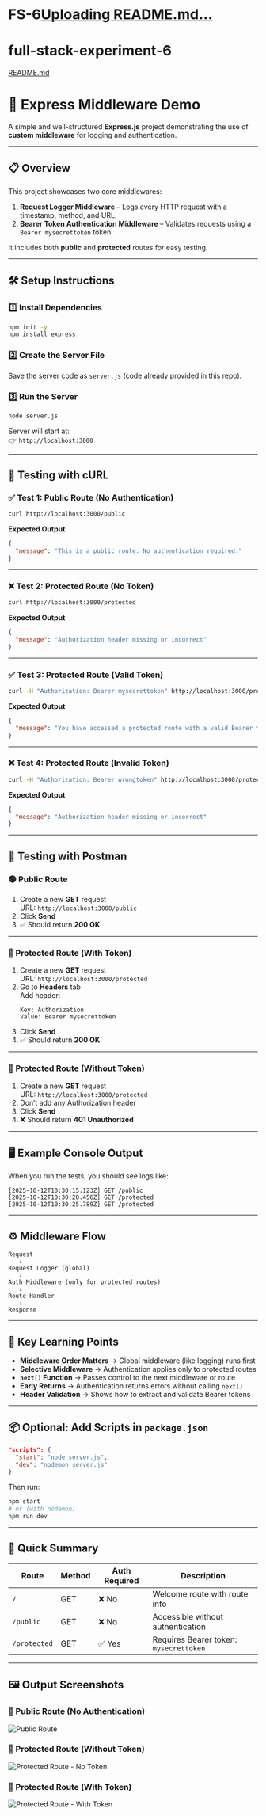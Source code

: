# FS-6[Uploading README.md…]()
# full-stack-experiment-6
[README.md](https://github.com/user-attachments/files/23216984/README.md)
# 🚀 Express Middleware Demo

A simple and well-structured **Express.js** project demonstrating the use of **custom middleware** for logging and authentication.

---

## 📋 Overview

This project showcases two core middlewares:
1. **Request Logger Middleware** – Logs every HTTP request with a timestamp, method, and URL.  
2. **Bearer Token Authentication Middleware** – Validates requests using a `Bearer mysecrettoken` token.

It includes both **public** and **protected** routes for easy testing.

---

## 🛠️ Setup Instructions

### 1️⃣ Install Dependencies
```bash
npm init -y
npm install express
```

### 2️⃣ Create the Server File
Save the server code as `server.js` (code already provided in this repo).

### 3️⃣ Run the Server
```bash
node server.js
```

Server will start at:  
👉 `http://localhost:3000`

---

## 🧪 Testing with cURL

### ✅ Test 1: Public Route (No Authentication)
```bash
curl http://localhost:3000/public
```
**Expected Output**
```json
{
  "message": "This is a public route. No authentication required."
}
```

---

### ❌ Test 2: Protected Route (No Token)
```bash
curl http://localhost:3000/protected
```
**Expected Output**
```json
{
  "message": "Authorization header missing or incorrect"
}
```

---

### ✅ Test 3: Protected Route (Valid Token)
```bash
curl -H "Authorization: Bearer mysecrettoken" http://localhost:3000/protected
```
**Expected Output**
```json
{
  "message": "You have accessed a protected route with a valid Bearer token!"
}
```

---

### ❌ Test 4: Protected Route (Invalid Token)
```bash
curl -H "Authorization: Bearer wrongtoken" http://localhost:3000/protected
```
**Expected Output**
```json
{
  "message": "Authorization header missing or incorrect"
}
```

---

## 🧰 Testing with Postman

### 🟢 Public Route
1. Create a new **GET** request  
   URL: `http://localhost:3000/public`  
2. Click **Send**  
3. ✅ Should return **200 OK**

---

### 🔐 Protected Route (With Token)
1. Create a new **GET** request  
   URL: `http://localhost:3000/protected`  
2. Go to **Headers** tab  
   Add header:
   ```
   Key: Authorization
   Value: Bearer mysecrettoken
   ```
3. Click **Send**  
4. ✅ Should return **200 OK**

---

### 🔴 Protected Route (Without Token)
1. Create a new **GET** request  
   URL: `http://localhost:3000/protected`  
2. Don’t add any Authorization header  
3. Click **Send**  
4. ❌ Should return **401 Unauthorized**

---

## 🖥️ Example Console Output
When you run the tests, you should see logs like:
```
[2025-10-12T10:30:15.123Z] GET /public
[2025-10-12T10:30:20.456Z] GET /protected
[2025-10-12T10:30:25.789Z] GET /protected
```

---

## ⚙️ Middleware Flow

```
Request 
   ↓
Request Logger (global)
   ↓
Auth Middleware (only for protected routes)
   ↓
Route Handler
   ↓
Response
```

---

## 🧠 Key Learning Points

- **Middleware Order Matters** → Global middleware (like logging) runs first  
- **Selective Middleware** → Authentication applies only to protected routes  
- **`next()` Function** → Passes control to the next middleware or route  
- **Early Returns** → Authentication returns errors without calling `next()`  
- **Header Validation** → Shows how to extract and validate Bearer tokens  

---

## 📦 Optional: Add Scripts in `package.json`
```json
"scripts": {
  "start": "node server.js",
  "dev": "nodemon server.js"
}
```
Then run:
```bash
npm start
# or (with nodemon)
npm run dev
```

---

## 🏁 Quick Summary

| Route | Method | Auth Required | Description |
|-------|---------|----------------|--------------|
| `/` | GET | ❌ No | Welcome route with route info |
| `/public` | GET | ❌ No | Accessible without authentication |
| `/protected` | GET | ✅ Yes | Requires Bearer token: `mysecrettoken` |

---

## 🖼️ Output Screenshots

### 📌 Public Route (No Authentication)
![Public Route](OUTPUT/output%201.png)

### 📌 Protected Route (Without Token)
![Protected Route - No Token](OUTPUT/output%202.png)

### 📌 Protected Route (With Token)
![Protected Route - With Token](OUTPUT/output%203.png)

